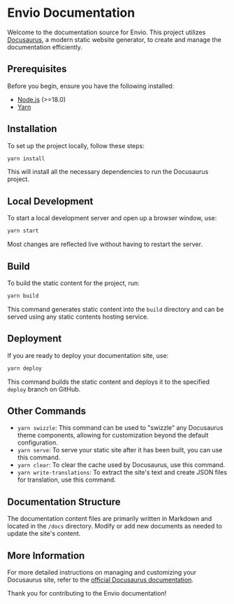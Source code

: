 # Envio Documentation

Welcome to the documentation source for Envio. This project utilizes [Docusaurus](https://docusaurus.io/), a modern static website generator, to create and manage the documentation efficiently.

## Prerequisites

Before you begin, ensure you have the following installed:

- [Node.js](https://nodejs.org/) (>=18.0)
- [Yarn](https://yarnpkg.com/)

## Installation

To set up the project locally, follow these steps:

```bash
yarn install
```

This will install all the necessary dependencies to run the Docusaurus project.

## Local Development

To start a local development server and open up a browser window, use:

```bash
yarn start
```

Most changes are reflected live without having to restart the server.

## Build

To build the static content for the project, run:

```bash
yarn build
```

This command generates static content into the `build` directory and can be served using any static contents hosting service.

## Deployment

If you are ready to deploy your documentation site, use:

```bash
yarn deploy
```

This command builds the static content and deploys it to the specified `deploy` branch on GitHub.

## Other Commands

- `yarn swizzle`: This command can be used to "swizzle" any Docusaurus theme components, allowing for customization beyond the default configuration.
- `yarn serve`: To serve your static site after it has been built, you can use this command.
- `yarn clear`: To clear the cache used by Docusaurus, use this command.
- `yarn write-translations`: To extract the site's text and create JSON files for translation, use this command.

## Documentation Structure

The documentation content files are primarily written in Markdown and located in the `/docs` directory. Modify or add new documents as needed to update the site's content.

## More Information

For more detailed instructions on managing and customizing your Docusaurus site, refer to the [official Docusaurus documentation](https://docusaurus.io/docs).

Thank you for contributing to the Envio documentation!